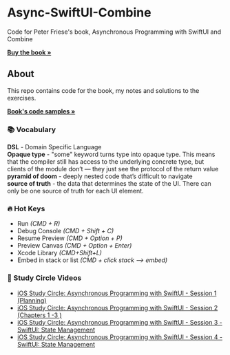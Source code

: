 # Async-SwiftUI-Combine
Code for Peter Friese's book, Asynchronous Programming with SwiftUI and Combine 

<a href="https://www.amazon.com/Asynchronous-Programming-SwiftUI-Combine-Functional/dp/1484285719/"><strong>Buy the book »</strong></a>
<br />
      

<!-- ABOUT THE PROJECT -->
## About

This repo contains code for the book, my notes and solutions to the exercises.

<a href="https://github.com/peterfriese/Asynchronous-Programming-with-SwiftUI-and-Combine/"><strong>Book's code samples »</strong></a>
<br />


<!-- GENERAL NOTES -->
### 📚 Vocabulary
**DSL** - Domain Specific Language<br>
**Opaque type** - "some" keyword turns type into opaque type. This means that the compiler still has access to the underlying concrete type, but clients of the module don’t — they just see the protocol of the return value<br>
**pyramid of doom** - deeply nested code that’s difficult to navigate<br>
**source of truth** - the data that determines the state of the UI. There can only be one source of truth for each UI element.


### 🔥 Hot Keys
* Run *(CMD + R)*
* Debug Console *(CMD + Shift + C)*
* Resume Preview *(CMD + Option + P)*
* Preview Canvas *(CMD + Option + Enter)*
* Xcode Library *(CMD+Shift+L)* 
* Embed in stack or list *(CMD + click stack --> embed)*

### 🌟 Study Circle Videos
* [iOS Study Circle: Asynchronous Programming with SwiftUI - Session 1 (Planning)](https://www.youtube.com/watch?v=mtA6eie1Dsw)
* [iOS Study Circle: Asynchronous Programming with SwiftUI - Session 2 (Chapters 1 -3 )](https://www.youtube.com/watch?v=ELxsFvNdRkY)
* [iOS Study Circle: Asynchronous Programming with SwiftUI - Session 3 - SwiftUI: State Management](https://www.youtube.com/watch?v=B76Q_l1Do4Q)
* [iOS Study Circle: Asynchronous Programming with SwiftUI - Session 4 - SwiftUI: State Management](https://www.youtube.com/watch?v=5ZoWCbfRyHM)